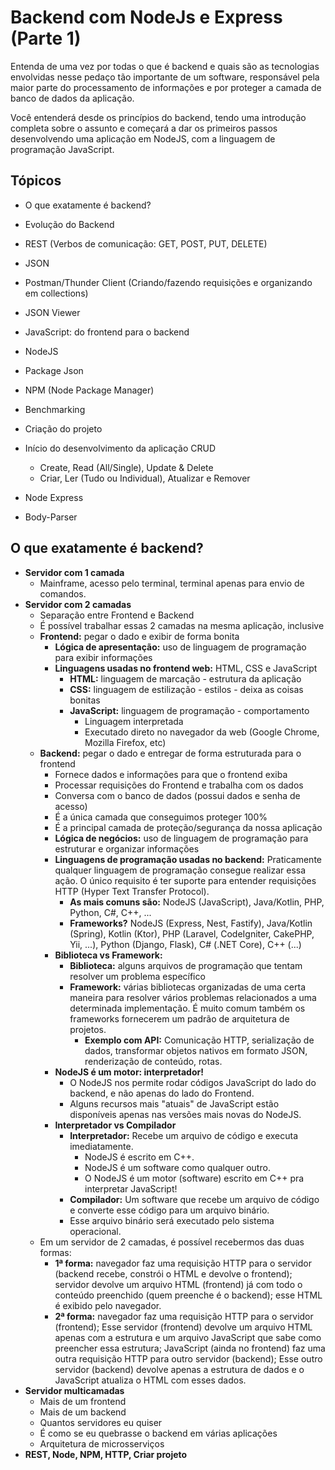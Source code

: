 # Backend com NodeJs e Express (Parte 1)

Entenda de uma vez por todas o que é backend e quais são as tecnologias envolvidas nesse pedaço tão importante de um software, responsável pela maior parte do processamento de informações e por proteger a camada de banco de dados da aplicação.

Você entenderá desde os princípios do backend, tendo uma introdução completa sobre o assunto e começará a dar os primeiros passos desenvolvendo uma aplicação em NodeJS, com a linguagem de programação JavaScript.

## Tópicos

- O que exatamente é backend?

- Evolução do Backend

- REST (Verbos de comunicação: GET, POST, PUT, DELETE)

- JSON

- Postman/Thunder Client (Criando/fazendo requisições e organizando em collections)

- JSON Viewer

- JavaScript: do frontend para o backend

- NodeJS

- Package Json

- NPM (Node Package Manager)

- Benchmarking

- Criação do projeto

- Início do desenvolvimento da aplicação CRUD

  - Create, Read (All/Single), Update & Delete
  - Criar, Ler (Tudo ou Individual), Atualizar e Remover

- Node Express

- Body-Parser

## O que exatamente é backend?

- **Servidor com 1 camada**
  - Mainframe, acesso pelo terminal, terminal apenas para envio de comandos.
- **Servidor com 2 camadas**
  - Separação entre Frontend e Backend
  - É possível trabalhar essas 2 camadas na mesma aplicação, inclusive
  - **Frontend:** pegar o dado e exibir de forma bonita
    - **Lógica de apresentação:** uso de linguagem de programação para exibir informações
    - **Linguagens usadas no frontend web:** HTML, CSS e JavaScript
      - **HTML:** linguagem de marcação - estrutura da aplicação
      - **CSS:** linguagem de estilização - estilos - deixa as coisas bonitas
      - **JavaScript:** linguagem de programação - comportamento
        - Linguagem interpretada
        - Executado direto no navegador da web (Google Chrome, Mozilla Firefox, etc)
  - **Backend:** pegar o dado e entregar de forma estruturada para o frontend
    - Fornece dados e informações para que o frontend exiba
    - Processar requisições do Frontend e trabalha com os dados
    - Conversa com o banco de dados (possui dados e senha de acesso)
    - É a única camada que conseguimos proteger 100%
    - É a principal camada de proteção/segurança da nossa aplicação
    - **Lógica de negócios:** uso de linguagem de programação para estruturar e organizar informações
    - **Linguagens de programação usadas no backend:** Praticamente qualquer linguagem de programação consegue realizar essa ação. O único requisito é ter suporte para entender requisições HTTP (Hyper Text Transfer Protocol).
      - **As mais comuns são:** NodeJS (JavaScript), Java/Kotlin, PHP, Python, C#, C++, ...
      - **Frameworks?** NodeJS (Express, Nest, Fastify), Java/Kotlin (Spring), Kotlin (Ktor), PHP (Laravel, CodeIgniter, CakePHP, Yii, ...), Python (Django, Flask), C# (.NET Core), C++ (...)
    - **Biblioteca vs Framework:**
      - **Biblioteca:** alguns arquivos de programação que tentam resolver um problema específico
      - **Framework:** várias bibliotecas organizadas de uma certa maneira para resolver vários problemas relacionados a uma determinada implementação. É muito comum também os frameworks fornecerem um padrão de arquitetura de projetos.
        - **Exemplo com API:** Comunicação HTTP, serialização de dados, transformar objetos nativos em formato JSON, renderização de conteúdo, rotas.
    - **NodeJS é um motor: interpretador!**
      - O NodeJS nos permite rodar códigos JavaScript do lado do backend, e não apenas do lado do Frontend.
      - Alguns recursos mais "atuais" de JavaScript estão disponíveis apenas nas versões mais novas do NodeJS.
    - **Interpretador vs Compilador**
      - **Interpretador:** Recebe um arquivo de código e executa imediatamente.
        - NodeJS é escrito em C++.
        - NodeJS é um software como qualquer outro.
        - O NodeJS é um motor (software) escrito em C++ pra interpretar JavaScript!
      - **Compilador:** Um software que recebe um arquivo de código e converte esse código para um arquivo binário.
      - Esse arquivo binário será executado pelo sistema operacional.
  - Em um servidor de 2 camadas, é possível recebermos das duas formas:
    - **1ª forma:** navegador faz uma requisição HTTP para o servidor (backend recebe, constrói o HTML e devolve o frontend); servidor devolve um arquivo HTML (frontend) já com todo o conteúdo preenchido (quem preenche é o backend); esse HTML é exibido pelo navegador.
    - **2ª forma:** navegador faz uma requisição HTTP para o servidor (frontend); Esse servidor (frontend) devolve um arquivo HTML apenas com a estrutura e um arquivo JavaScript que sabe como preencher essa estrutura; JavaScript (ainda no frontend) faz uma outra requisição HTTP para outro servidor (backend); Esse outro servidor (backend) devolve apenas a estrutura de dados e o JavaScript atualiza o HTML com esses dados.
- **Servidor multicamadas**
  - Mais de um frontend
  - Mais de um backend
  - Quantos servidores eu quiser
  - É como se eu quebrasse o backend em várias aplicações
  - Arquitetura de microsserviços
- **REST, Node, NPM, HTTP, Criar projeto**

